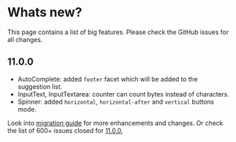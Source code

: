# Whats new?

This page contains a list of big features. Please check the GitHub issues for all changes.

## 11.0.0

  * AutoComplete: added `footer` facet which will be added to the suggestion list.
  * InputText, InputTextarea: counter can count bytes instead of characters.
  * Spinner: added `horizontal`, `horizontal-after` and `vertical` buttons mode.

Look into [migration guide](https://primefaces.github.io/primefaces/11_0_0/#/../migrationguide/10_0_0?id=datatable) for more enhancements and changes.
Or check the list of 600+ issues closed for [11.0.0](https://github.com/primefaces/primefaces/issues?q=is%3Aclosed+milestone%3A11.0.0),
